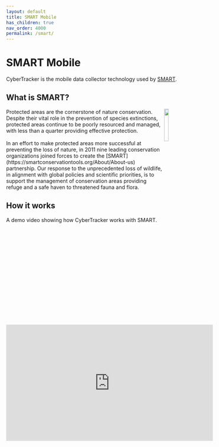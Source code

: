 ```yaml
---
layout: default
title: SMART Mobile
has_children: true
nav_order: 4000
permalink: /smart/
---
```

# SMART Mobile
CyberTracker is the mobile data collector technology used by [SMART](https://smartconservationtools.org).

## What is SMART?
<img src="{{ site.baseurl }}/assets/smart/logo2.svg" align="right" class="inline" style="width:15%;"/>
Protected areas are the cornerstone of nature conservation. Despite their vital role in the prevention of species extinctions, protected areas continue to be poorly resourced and managed, with less than a quarter providing effective protection.
<br/><br/>
In an effort to make protected areas more successful at preventing the loss of nature, in 2011 nine leading conservation organizations joined forces to create the [SMART](https://smartconservationtools.org/About/About-us) partnership. Our response to the unprecedented loss of wildlife, in alignment with global policies and scientific priorities, is to support the management of conservation areas providing refuge and a safe haven to threatened fauna and flora. 

## How it works
A demo video showing how CyberTracker works with SMART.<br/>
<iframe width="560" height="315" src="https://www.youtube.com/embed/IMbQqL0utP4" frameborder="0" allowfullscreen></iframe>
